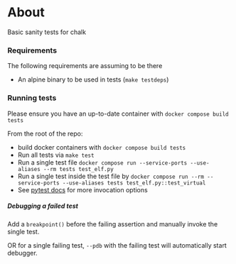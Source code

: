 # About

Basic sanity tests for chalk

### Requirements

The following requirements are assuming to be there

- An alpine binary to be used in tests (`make testdeps`)

### Running tests

Please ensure you have an up-to-date container with `docker compose build tests`

From the root of the repo:

- build docker containers with `docker compose build tests`
- Run all tests via `make test`
- Run a single test file `docker compose run --service-ports --use-aliases --rm tests test_elf.py`
- Run a single test inside the test file by `docker compose run --rm --service-ports --use-aliases tests test_elf.py::test_virtual`
- See [pytest docs](https://docs.pytest.org/en/7.1.x/how-to/usage.html) for more invocation options

##### Debugging a failed test

Add a `breakpoint()` before the failing assertion and manually invoke the single test.

OR for a single failing test, `--pdb` with the failing test will automatically start debugger.
